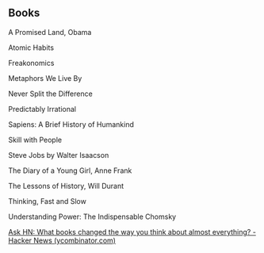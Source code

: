 ---
---

## Books 

A Promised Land, Obama

Atomic Habits

Freakonomics

Metaphors We Live By

Never Split the Difference

Predictably Irrational

Sapiens: A Brief History of Humankind

Skill with People

Steve Jobs by Walter Isaacson

The Diary of a Young Girl, Anne Frank

The Lessons of History, Will Durant

Thinking, Fast and Slow

Understanding Power: The Indispensable Chomsky

[Ask HN: What books changed the way you think about almost everything? - Hacker News (ycombinator.com)](https://news.ycombinator.com/item?id=19087418)